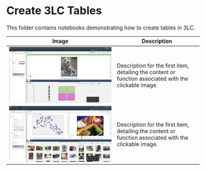 # Create 3LC Tables

This folder contains notebooks demonstrating how to create tables in 3LC.

| Image | Description |
|-------|-------------|
| [![custom](../images/1.png)](create-custom-table.ipynb) | Description for the first item, detailing the content or function associated with the clickable image. |
| [![bb](../images/2.png)](create-bb-table.ipynb) | Description for the first item, detailing the content or function associated with the clickable image. |
